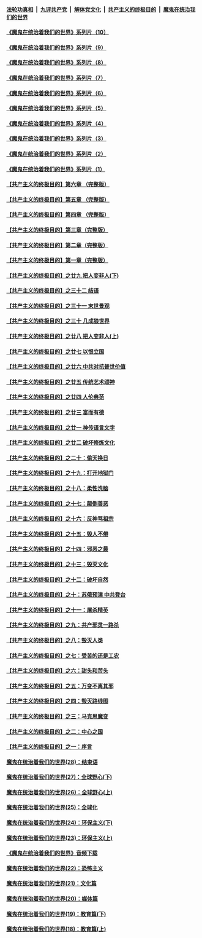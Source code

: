 

####  [法轮功真相](../../../../basic/blob/master/README.md?t=08231103) &nbsp;|&nbsp; [九评共产党](../../../../9ping.md/blob/master/README.md?t=08231103) &nbsp;|&nbsp; [解体党文化](../../../../jtdwh.md/blob/master/README.md?t=08231103)  &nbsp;|&nbsp; [共产主义的终极目的](../../../../gczydzjmd.md/blob/master/README.md?t=08231103) &nbsp;|&nbsp; [魔鬼在统治我们的世界](../../../../mgztzwmdsj.md/blob/master/README.md?t=08231103) 

#### [《魔鬼在统治着我们的世界》系列片（10）](../pages/nsc422/n12292670.md?t=08231103) 

#### [《魔鬼在统治着我们的世界》系列片（9）](../pages/nsc422/n12290859.md?t=08231103) 

#### [《魔鬼在统治着我们的世界》系列片（8）](../pages/nsc422/n12287445.md?t=08231103) 

#### [《魔鬼在统治着我们的世界》系列片（7）](../pages/nsc422/n12283425.md?t=08231103) 

#### [《魔鬼在统治着我们的世界》系列片（6）](../pages/nsc422/n12282314.md?t=08231103) 

#### [《魔鬼在统治着我们的世界》系列片（5）](../pages/nsc422/n12281419.md?t=08231103) 

#### [《魔鬼在统治着我们的世界》系列片（4）](../pages/nsc422/n12274024.md?t=08231103) 

#### [《魔鬼在统治着我们的世界》系列片（3）](../pages/nsc422/n12271322.md?t=08231103) 

#### [《魔鬼在统治着我们的世界》系列片（2）](../pages/nsc422/n12269049.md?t=08231103) 

#### [《魔鬼在统治着我们的世界》系列片（1）](../pages/nsc422/n12267575.md?t=08231103) 

#### [【共产主义的终极目的】第六章 （完整版）](../pages/nsc422/n11428913.md?t=08231103) 

#### [【共产主义的终极目的】第五章 （完整版）](../pages/nsc422/n11428912.md?t=08231103) 

#### [【共产主义的终极目的】第四章 （完整版）](../pages/nsc422/n11428907.md?t=08231103) 

#### [【共产主义的终极目的】第三章（完整版）](../pages/nsc422/n11428848.md?t=08231103) 

#### [【共产主义的终极目的】第二章（完整版）](../pages/nsc422/n11428831.md?t=08231103) 

#### [【共产主义的终极目的】第一章（完整版）](../pages/nsc422/n11417651.md?t=08231103) 

#### [【共产主义的终极目的】之廿九 把人变非人(下)](../pages/nsc422/n11344140.md?t=08231103) 

#### [【共产主义的终极目的】之三十二 结语](../pages/nsc422/n11360535.md?t=08231103) 

#### [【共产主义的终极目的】之三十一 末世景观](../pages/nsc422/n11351129.md?t=08231103) 

#### [【共产主义的终极目的】之三十 几成狼世界](../pages/nsc422/n11348280.md?t=08231103) 

#### [【共产主义的终极目的】之廿八 把人变非人(上)](../pages/nsc422/n11340492.md?t=08231103) 

#### [【共产主义的终极目的】之廿七 以恨立国](../pages/nsc422/n11336944.md?t=08231103) 

#### [【共产主义的终极目的】之廿六 中共对抗普世价值](../pages/nsc422/n11324785.md?t=08231103) 

#### [【共产主义的终极目的】之廿五 传统艺术颂神](../pages/nsc422/n11296396.md?t=08231103) 

#### [【共产主义的终极目的】之廿四 人伦典范](../pages/nsc422/n11296397.md?t=08231103) 

#### [【共产主义的终极目的】之廿三 富而有德](../pages/nsc422/n11283598.md?t=08231103) 

#### [【共产主义的终极目的】之廿一 神传语言文字](../pages/nsc422/n11263265.md?t=08231103) 

#### [【共产主义的终极目的】之廿二 破坏修炼文化](../pages/nsc422/n11245728.md?t=08231103) 

#### [【共产主义的终极目的】之二十：偷天换日](../pages/nsc422/n11238846.md?t=08231103) 

#### [【共产主义的终极目的】之十九：打开地狱门](../pages/nsc422/n11206376.md?t=08231103) 

#### [【共产主义的终极目的】之十八：柔性洗脑](../pages/nsc422/n11199994.md?t=08231103) 

#### [【共产主义的终极目的】之十七：颠倒善恶](../pages/nsc422/n11179782.md?t=08231103) 

#### [【共产主义的终极目的】之十六：反神骂祖宗](../pages/nsc422/n11166798.md?t=08231103) 

#### [【共产主义的终极目的】之十五：毁人不倦](../pages/nsc422/n11166792.md?t=08231103) 

#### [【共产主义的终极目的】之十四：邪恶之最](../pages/nsc422/n11150249.md?t=08231103) 

#### [【共产主义的终极目的】之十三：毁灭文化](../pages/nsc422/n11135227.md?t=08231103) 

#### [【共产主义的终极目的】之十二：破坏自然](../pages/nsc422/n11135214.md?t=08231103) 

#### [【共产主义的终极目的】之十：苏俄预演 中共登台](../pages/nsc422/n11118424.md?t=08231103) 

#### [【共产主义的终极目的】之十一：屠杀精英](../pages/nsc422/n11118442.md?t=08231103) 

#### [【共产主义的终极目的】之九：共产邪灵一路杀](../pages/nsc422/n11114139.md?t=08231103) 

#### [【共产主义的终极目的】之八：毁灭人类](../pages/nsc422/n11108503.md?t=08231103) 

#### [【共产主义的终极目的】之七：受苦的还是工农](../pages/nsc422/n11101809.md?t=08231103) 

#### [【共产主义的终极目的】之六：甜头和苦头](../pages/nsc422/n11096971.md?t=08231103) 

#### [【共产主义的终极目的】之五：万变不离其邪](../pages/nsc422/n11091285.md?t=08231103) 

#### [【共产主义的终极目的】之四：毁灭路线图](../pages/nsc422/n11086284.md?t=08231103) 

#### [【共产主义的终极目的】之三：马克思魔变](../pages/nsc422/n11061941.md?t=08231103) 

#### [【共产主义的终极目的】之二：中心之国](../pages/nsc422/n11047728.md?t=08231103) 

#### [【共产主义的终极目的】之一：序言](../pages/nsc422/n11086077.md?t=08231103) 

#### [魔鬼在统治着我们的世界(28)：结束语](../pages/nsc422/n10936246.md?t=08231103) 

#### [魔鬼在统治着我们的世界(27)：全球野心(下)](../pages/nsc422/n10928319.md?t=08231103) 

#### [魔鬼在统治着我们的世界(26)：全球野心(上)](../pages/nsc422/n10900318.md?t=08231103) 

#### [魔鬼在统治着我们的世界(25)：全球化](../pages/nsc422/n10788205.md?t=08231103) 

#### [魔鬼在统治着我们的世界(24)：环保主义(下)](../pages/nsc422/n10695307.md?t=08231103) 

#### [魔鬼在统治着我们的世界(23)：环保主义(上)](../pages/nsc422/n10688613.md?t=08231103) 

#### [《魔鬼在统治着我们的世界》音频下载](../pages/nsc422/n10635553.md?t=08231103) 

#### [魔鬼在统治着我们的世界(22)：恐怖主义](../pages/nsc422/n10614727.md?t=08231103) 

#### [魔鬼在统治着我们的世界(21)：文化篇](../pages/nsc422/n10597706.md?t=08231103) 

#### [魔鬼在统治着我们的世界(20)：媒体篇](../pages/nsc422/n10586579.md?t=08231103) 

#### [魔鬼在统治着我们的世界(19)：教育篇(下)](../pages/nsc422/n10564808.md?t=08231103) 

#### [魔鬼在统治着我们的世界(18)：教育篇(上)](../pages/nsc422/n10526970.md?t=08231103) 

